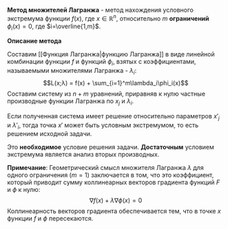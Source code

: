 **Метод множителей Лагранжа** - метод нахождения условного экстремума функции $f(x)$, где $x\in\mathbb{R}^n$, относительно $m$ **ограничений** $\phi_i(x)=0$, где $i=\overline{1,m}$.

**Описание метода**

Составим [[Функция Лагранжа|функцию Лагранжа]] в виде линейной комбинации функции $f$ и функций $\phi_i$, взятых с коэффициентами, называемыми множителями Лагранжа - $\lambda_i$:$$L(x;λ) = f(x) + \sum_{i=1}^m\lambda_i\phi_i(x)$$Составим систему из $n+m$ уравнений, приравняв к нулю частные производные функции Лагранжа по $x_j$ и $\lambda_i$.

Если полученная система имеет решение относительно параметров $x'_j$ и $\lambda'_i$, тогда точка $x'$ может быть условным экстремумом, то есть решением исходной задачи.

Это **необходимое** условие решения задачи. **Достаточным** условием экстремума является анализ вторых производных.

**Примечание**:
Геометрический смысл множителя Лагранжа $\lambda$ для одного ограничения ($m=1$) заключается в том, что это коэффициент, который приводит сумму коллинеарных векторов градиента функций $F$ и $\phi$ к нулю:$$\nabla f(x) + \lambda \nabla \phi(x) = 0$$Коллинеарность векторов градиента обеспечивается тем, что в точке $x$ функции $f$ и $\phi$ пересекаются.